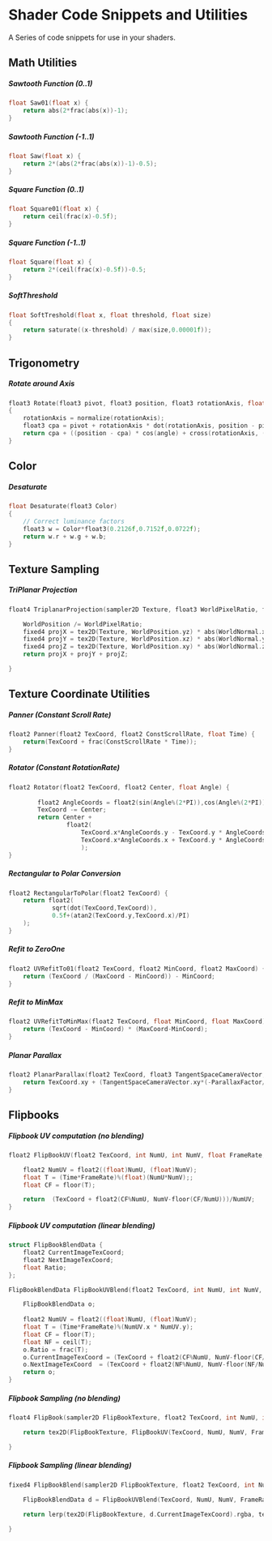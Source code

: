 # Shader Code Snippets and Utilities

A Series of code snippets for use in your shaders.

## Math Utilities

##### Sawtooth Function (0..1)

```c
float Saw01(float x) {
	return abs(2*frac(abs(x))-1);
}
```

##### Sawtooth Function (-1..1)

```c
float Saw(float x) {
	return 2*(abs(2*frac(abs(x))-1)-0.5);
}
```

##### Square Function (0..1)

```c
float Square01(float x) {
	return ceil(frac(x)-0.5f);
}
```

##### Square Function (-1..1)

```c
float Square(float x) {
	return 2*(ceil(frac(x)-0.5f))-0.5;
}
```

##### SoftThreshold

````c
float SoftTreshold(float x, float threshold, float size)
{
  	return saturate((x-threshold) / max(size,0.00001f));
}
````

## Trigonometry

##### Rotate around Axis

```c
float3 Rotate(float3 pivot, float3 position, float3 rotationAxis, float angle)
{
	rotationAxis = normalize(rotationAxis);
	float3 cpa = pivot + rotationAxis * dot(rotationAxis, position - pivot);
	return cpa + ((position - cpa) * cos(angle) + cross(rotationAxis, (position - cpa)) * sin(angle));
}
```





## Color

##### Desaturate

````c
float Desaturate(float3 Color) 
{
	// Correct luminance factors
	float3 w = Color*float3(0.2126f,0.7152f,0.0722f);
	return w.r + w.g + w.b;
}

````



## Texture Sampling

##### TriPlanar Projection

```c
float4 TriplanarProjection(sampler2D Texture, float3 WorldPixelRatio, float3 WorldNormal, float3 WorldPosition) {

	WorldPosition /= WorldPixelRatio;
	fixed4 projX = tex2D(Texture, WorldPosition.yz) * abs(WorldNormal.x);
	fixed4 projY = tex2D(Texture, WorldPosition.xz) * abs(WorldNormal.y);
	fixed4 projZ = tex2D(Texture, WorldPosition.xy) * abs(WorldNormal.z);
	return projX + projY + projZ;

}
```



## Texture Coordinate Utilities

##### Panner (Constant Scroll Rate)

````c
float2 Panner(float2 TexCoord, float2 ConstScrollRate, float Time) {
	return(TexCoord + frac(ConstScrollRate * Time));
} 
````

##### Rotator (Constant RotationRate)

````c
float2 Rotator(float2 TexCoord, float2 Center, float Angle) {
		
		float2 AngleCoords = float2(sin(Angle%(2*PI)),cos(Angle%(2*PI)));
		TexCoord -= Center;
		return Center +
				float2(
					TexCoord.x*AngleCoords.y - TexCoord.y * AngleCoords.x,
				 	TexCoord.x*AngleCoords.x + TexCoord.y * AngleCoords.y
				 	);
}
````

##### Rectangular to Polar Conversion

```c
float2 RectangularToPolar(float2 TexCoord) {
	return float2(
			sqrt(dot(TexCoord,TexCoord)),
			0.5f+(atan2(TexCoord.y,TexCoord.x)/PI)						
	);
}
```

##### Refit to ZeroOne

````c
float2 UVRefitTo01(float2 TexCoord, float2 MinCoord, float2 MaxCoord) {
	return (TexCoord / (MaxCoord - MinCoord)) - MinCoord;
}
````

##### Refit to MinMax

```c
float2 UVRefitToMinMax(float2 TexCoord, float MinCoord, float MaxCoord) {
	return (TexCoord - MinCoord) * (MaxCoord-MinCoord);
}
```

##### Planar Parallax

```c
float2 PlanarParallax(float2 TexCoord, float3 TangentSpaceCameraVector, float ParallaxFactor) {
	return TexCoord.xy + (TangentSpaceCameraVector.xy*(-ParallaxFactor/TangentSpaceCameraVector.z));
}
```

## Flipbooks

##### Flipbook UV computation (no blending)

```c
float2 FlipBookUV(float2 TexCoord, int NumU, int NumV, float FrameRate, float Time) {

	float2 NumUV = float2((float)NumU, (float)NumV);
	float T = (Time*FrameRate)%(float)(NumU*NumV);;
	float CF = floor(T);

	return  (TexCoord + float2(CF%NumU, NumV-floor(CF/NumU)))/NumUV;
}
```

##### Flipbook UV computation (linear blending)

```c
struct FlipBookBlendData {
	float2 CurrentImageTexCoord;
	float2 NextImageTexCoord;
	float Ratio;
};

FlipBookBlendData FlipBookUVBlend(float2 TexCoord, int NumU, int NumV, float FrameRate, float Time) {

	FlipBookBlendData o;
	
	float2 NumUV = float2((float)NumU, (float)NumV);
	float T = (Time*FrameRate)%(NumUV.x * NumUV.y);
	float CF = floor(T);
	float NF = ceil(T);
	o.Ratio = frac(T);
	o.CurrentImageTexCoord = (TexCoord + float2(CF%NumU, NumV-floor(CF/NumU)))/NumUV;
	o.NextImageTexCoord  = (TexCoord + float2(NF%NumU, NumV-floor(NF/NumU)))/NumUV;
	return o;
}
```

##### Flipbook Sampling (no blending)

````c
float4 FlipBook(sampler2D FlipBookTexture, float2 TexCoord, int NumU, int NumV, float FrameRate, float Time) {

	return tex2D(FlipBookTexture, FlipBookUV(TexCoord, NumU, NumV, FrameRate,Time)).rgba;

}
````

##### Flipbook Sampling (linear blending)

```c
fixed4 FlipBookBlend(sampler2D FlipBookTexture, float2 TexCoord, int NumU, int NumV, float FrameRate, float Time) {
	
	FlipBookBlendData d = FlipBookUVBlend(TexCoord, NumU, NumV, FrameRate,Time);

	return lerp(tex2D(FlipBookTexture, d.CurrentImageTexCoord).rgba, tex2D(FlipBookTexture, d.NextImageTexCoord).rgba, d.Ratio);

}
```

